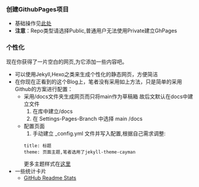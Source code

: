 ### 创建GithubPages项目
- 基础操作见[此处](https://docs.github.com/en/pages/quickstart)
- **注意**：Repo类型请选择Public,普通用户无法使用Private建立GhPages
    
### 个性化
现在你获得了一片空白的网页,为它添加一些内容吧。
- 可以使用Jekyll,Hexo之类来生成个性化的静态网页，方便简洁
- 在你现在正看到的这个Blog上，笔者没有采用如上方法，只是简单的采用Github的方案进行配置：
    - 采用/docs文件夹生成网页而只将main作为草稿箱
    故后文默认在docs中建立文件
        1. 在库中建立/docs
        2. 在 Settings-Pages-Branch 中选择 main /docs
    - 配置页面
        1. 手动建立 _config.yml 文件并写入配置,根据自己需求调整:
        ```
        title: 标题
        theme: 页面主题,笔者选用了jekyll-theme-cayman
        ```
        更多主题样式在[这里](https://pages.github.com/themes/)
- 一些统计卡片
    - [GitHub Readme Stats](https://github.com/anuraghazra/github-readme-stats#github-readme-stats)
